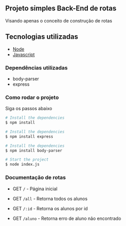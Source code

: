 ## Projeto simples Back-End de rotas

Visando apenas o conceito de construção de rotas

## Tecnologias utilizadas
- [Node](https://nodejs.org/en/)
- [Javascript](https://www.javascript.com/)

### Dependências utilizadas
- body-parser
- express

### Como rodar o projeto

Siga os passos abaixo
```bash
# Install the dependencies
$ npm install

# Install the dependencies
$ npm install express

# Install the dependencies
$ npm install body-parser

# Start the project
$ node index.js
```
### Documentação de rotas

- GET `/` - Página inicial

- GET `/all` - Retorna todos os alunos

- GET `/:id` - Retorna os alunos por id

- GET `/aluno` - Retorna erro de aluno não encontrado